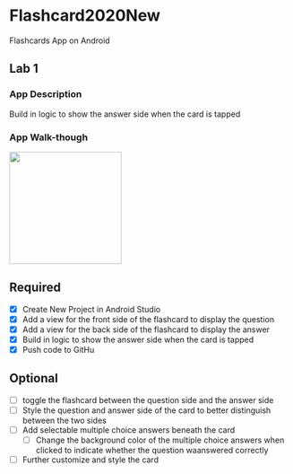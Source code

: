 # Flashcard2020New
Flashcards App on Android

## Lab 1

### App Description
Build in logic to show the answer side when the card is tapped

### App Walk-though

<img src="https://github.com/SusanNiu/Flashcard2020/blob/master/Flashcard2020Lab2.gif" width=200><br>


## Required
- [X] Create New Project in Android Studio
- [X] Add a view for the front side of the flashcard to display the question
- [X] Add a view for the back side of the flashcard to display the answer
- [X] Build in logic to show the answer side when the card is tapped
- [X] Push code to GitHu
## Optional
- [ ] toggle the flashcard between the question side and the answer side
- [ ] Style the question and answer side of the card to better distinguish between the two sides
- [ ] Add selectable multiple choice answers beneath the card
   - [ ] Change the background color of the multiple choice answers when clicked to indicate whether the question waanswered correctly
- [ ] Further customize and style the card
